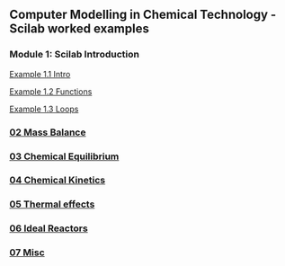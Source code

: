 
## Computer Modelling in Chemical Technology  - Scilab worked examples

### Module 1: Scilab Introduction

[Example 1.1 Intro](01/intro.sce)

[Example 1.2 Functions](01/functions.sce)

[Example 1.3 Loops](01/loops.sce)



### [02 Mass Balance](02/README.md)
### [03 Chemical Equilibrium](03/README.md)
### [04 Chemical Kinetics](04/README.md)
### [05 Thermal effects](05/README.md)
### [06 Ideal Reactors](06/README.md)
### [07 Misc](07/README.md)
